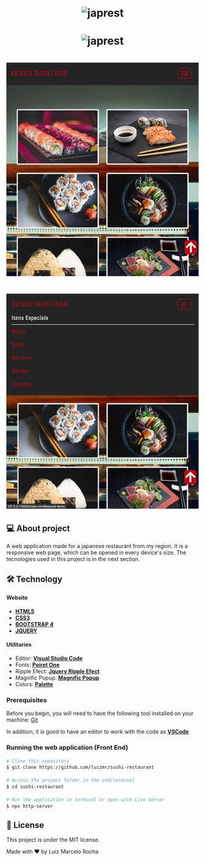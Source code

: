 <h1 align="center">
    <img alt="japrest" title="#japrest" src="./assets/gif1.gif" />
</h1>
<h1 align="center">
    <img alt="japrest" title="#japrest" src="./assets/gif2.gif" />
</h1>
<h1 align="center">
    <img alt="japrest" title="#japrest" src="./assets/responsive2.png" />
</h1>
<h1 align="center">
    <img alt="japrest" title="#japrest" src="./assets/responsive1.png" />
</h1>

## 💻 About project

A web application made for a japanese restaurant from my region. It is a responsive web page, which can be opened in every device's size. The tecnologies used in this project is in the next section.

## 🛠 Technology

#### **Website**

-   **[HTML5](https://developer.mozilla.org/pt-BR/docs/Web/HTML/HTML5)**
-   **[CSS3](https://www.w3schools.com/css/)**
-   **[BOOTSTRAP 4](https://getbootstrap.com/)**
-   **[JQUERY](https://jquery.com/)**

#### **Utilitaries**

-   Editor: **[Visual Studio Code](https://code.visualstudio.com/)**
-   Fonts: **[Poiret One](https://fonts.googleapis.com/css2?family=Poiret+One&display=swap)**
-   Ripple Efect: **[Jquery Ripple Efect](https://github.com/sirxemic/jquery.ripples)**
-   Magnific Popup: **[Magnific Popup](https://dimsemenov.com/plugins/magnific-popup/)**
-   Colors: **[Palette](https://coolors.co/000000-8f030d-c10103-ff7d28-f2f5fb)**

### Prerequisites

Before you begin, you will need to have the following tool installed on your machine:
[Git](https://git-scm.com)

In addition, it is good to have an editor to work with the code as **[VSCode](https://code.visualstudio.com/)**

### Running the web application (Front End)

```bash
# Clone this repository
$ git clone https://github.com/luizmr/sushi-restaurant

# Access the project folder in the cmd/terminal
$ cd sushi-restaurant

# Run the application in terminal or open with Live Server
$ npx http-server
```

## 📝 License

This project is under the MIT license.

Made with ❤️ by Luiz Marcelo Rocha

